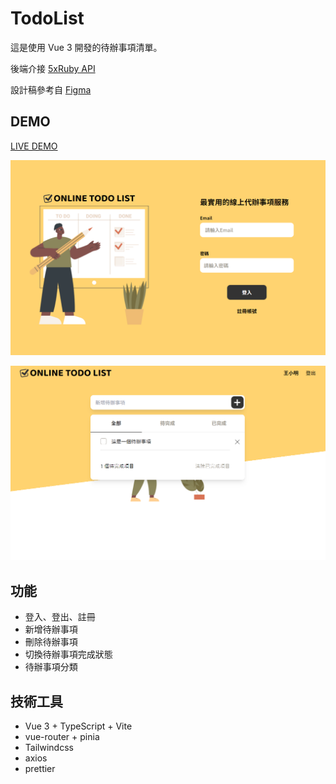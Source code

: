# TodoList
這是使用 Vue 3 開發的待辦事項清單。

後端介接 [5xRuby API](https://todoo.5xcamp.us/)

設計稿參考自 [Figma](https://www.figma.com/file/pFivfS3rDX3N3u3dN9aIlx/TodoList)

## DEMO
[LIVE DEMO](https://sayoko123f.github.io/todo-5xruby/)

![](/demo/demo-1.PNG "demo-1")

![](/demo/demo-2.PNG "demo-2")

## 功能
- 登入、登出、註冊
- 新增待辦事項
- 刪除待辦事項
- 切換待辦事項完成狀態
- 待辦事項分類

## 技術工具
- Vue 3 + TypeScript + Vite
- vue-router + pinia
- Tailwindcss
- axios
- prettier